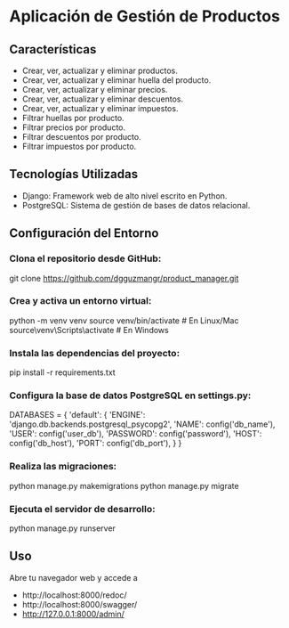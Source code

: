 # Aplicación de Gestión de Productos

## Características

- Crear, ver, actualizar y eliminar productos.
- Crear, ver, actualizar y eliminar huella del producto.
- Crear, ver, actualizar y eliminar precios.
- Crear, ver, actualizar y eliminar descuentos.
- Crear, ver, actualizar y eliminar impuestos.
- Filtrar huellas por producto.
- Filtrar precios por producto.
- Filtrar descuentos por producto.
- Filtrar impuestos por producto.

## Tecnologías Utilizadas

- Django: Framework web de alto nivel escrito en Python.
- PostgreSQL: Sistema de gestión de bases de datos relacional.

## Configuración del Entorno

###  Clona el repositorio desde GitHub:

git clone https://github.com/dgguzmangr/product_manager.git

### Crea y activa un entorno virtual:

python -m venv venv
source venv/bin/activate  # En Linux/Mac
source\venv\Scripts\activate   # En Windows

### Instala las dependencias del proyecto:

pip install -r requirements.txt

### Configura la base de datos PostgreSQL en settings.py:

DATABASES = {
    'default': {
        'ENGINE': 'django.db.backends.postgresql_psycopg2',
        'NAME': config('db_name'),
        'USER': config('user_db'),
        'PASSWORD': config('password'),
        'HOST': config('db_host'),
        'PORT': config('db_port'),
    }
}

### Realiza las migraciones:

python manage.py makemigrations
python manage.py migrate

### Ejecuta el servidor de desarrollo:

python manage.py runserver

## Uso

Abre tu navegador web y accede a
- http://localhost:8000/redoc/
- http://localhost:8000/swagger/
- http://127.0.0.1:8000/admin/